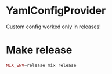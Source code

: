 # YamlConfigProvider

Custom config worked only in releases!

# Make release

```elixir
MIX_ENV=release mix release
```
